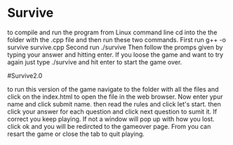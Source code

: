 # Survive

to compile and run the program from Linux command line cd into the the folder with the .cpp file and then run these two commands.
First run  g++ -o survive survive.cpp
Second run ./survive
Then follow the promps given by typing your answer and hitting enter. If you loose the game and want to try again just type ./survive and hit enter to start the game over. 

#Survive2.0 

to run this version of the game navigate to the folder with all the files and click on the index.html to open the file in the web browser. Now enter ypur name and click submit name. then read the rules and click let's start.  then click your answer for each question and click next question to sumit it. If correct you keep playing. If not a window will pop up with how you lost. click ok and you will be redircted to the gameover page. From you can resart the game or close the tab to quit playing. 
